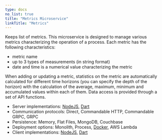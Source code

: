 ```yaml
---
type: docs
no_list: true
title: "Metrics Microservice"
linkTitle: "Metrics" 
---
```


Keeps list of metrics.
This microservice is designed to manage various metrics characterizing the operation of a process. Each metric has the following characteristics:

- metric name
- up to 3 types of measurements (in string format)
- date and time is a numerical value characterizing the metric

When adding or updating a metric, statistics on the metric are automatically calculated for different time horizons (you can specify the depth of the horizon) with the calculation of the average, maximum, minimum and accumulated values ​​within each of them.
Data access is provided through a set of API functions.

- Server implementations: [NodeJS](https://github.com/pip-services-infrastructure/pip-services-metrics-node), [Dart](https://github.com/pip-services-infrastructure/pip-services-metrics-dart)
- Communication protocols: Direct, Commandable HTTP, Commandable GRPC, GRPC
- Persistence: Memory, Flat Files, MongoDB, Couchbase
- Deployment options: Monolith, Process, [Docker](https://hub.docker.com/u/pipdevs), AWS Lambda
- Client implementations: [NodeJS](https://github.com/pip-services-infrastructure/pip-clients-metrics-node), [Dart](https://github.com/pip-services-infrastructure/pip-clients-metrics-dart)